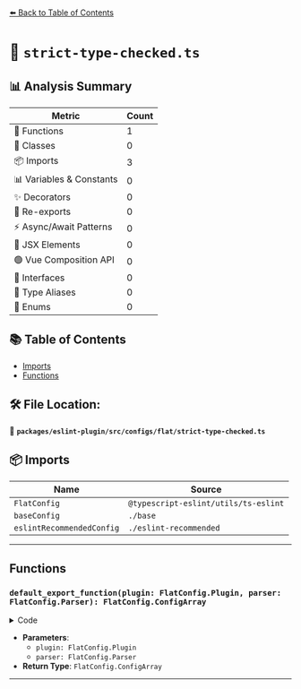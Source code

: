 [⬅️ Back to Table of Contents](../../../../../index.md)

# 📄 `strict-type-checked.ts`

## 📊 Analysis Summary

| Metric | Count |
|--------|-------|
| 🔧 Functions | 1 |
| 🧱 Classes | 0 |
| 📦 Imports | 3 |
| 📊 Variables & Constants | 0 |
| ✨ Decorators | 0 |
| 🔄 Re-exports | 0 |
| ⚡ Async/Await Patterns | 0 |
| 💠 JSX Elements | 0 |
| 🟢 Vue Composition API | 0 |
| 📐 Interfaces | 0 |
| 📑 Type Aliases | 0 |
| 🎯 Enums | 0 |

## 📚 Table of Contents

- [Imports](#imports)
- [Functions](#functions)

## 🛠️ File Location:
📂 **`packages/eslint-plugin/src/configs/flat/strict-type-checked.ts`**

## 📦 Imports

| Name | Source |
|------|--------|
| `FlatConfig` | `@typescript-eslint/utils/ts-eslint` |
| `baseConfig` | `./base` |
| `eslintRecommendedConfig` | `./eslint-recommended` |


---

## Functions

### `default_export_function(plugin: FlatConfig.Plugin, parser: FlatConfig.Parser): FlatConfig.ConfigArray`

<details><summary>Code</summary>

```ts
(
  plugin: FlatConfig.Plugin,
  parser: FlatConfig.Parser,
): FlatConfig.ConfigArray => [
  baseConfig(plugin, parser),
  eslintRecommendedConfig(plugin, parser),
  {
    name: 'typescript-eslint/strict-type-checked',
    rules: {
      '@typescript-eslint/await-thenable': 'error',
      '@typescript-eslint/ban-ts-comment': [
        'error',
        { minimumDescriptionLength: 10 },
      ],
      'no-array-constructor': 'off',
      '@typescript-eslint/no-array-constructor': 'error',
      '@typescript-eslint/no-array-delete': 'error',
      '@typescript-eslint/no-base-to-string': 'error',
      '@typescript-eslint/no-confusing-void-expression': 'error',
      '@typescript-eslint/no-deprecated': 'error',
      '@typescript-eslint/no-duplicate-enum-values': 'error',
      '@typescript-eslint/no-duplicate-type-constituents': 'error',
      '@typescript-eslint/no-dynamic-delete': 'error',
      '@typescript-eslint/no-empty-object-type': 'error',
      '@typescript-eslint/no-explicit-any': 'error',
      '@typescript-eslint/no-extra-non-null-assertion': 'error',
      '@typescript-eslint/no-extraneous-class': 'error',
      '@typescript-eslint/no-floating-promises': 'error',
      '@typescript-eslint/no-for-in-array': 'error',
      'no-implied-eval': 'off',
      '@typescript-eslint/no-implied-eval': 'error',
      '@typescript-eslint/no-invalid-void-type': 'error',
      '@typescript-eslint/no-meaningless-void-operator': 'error',
      '@typescript-eslint/no-misused-new': 'error',
      '@typescript-eslint/no-misused-promises': 'error',
      '@typescript-eslint/no-misused-spread': 'error',
      '@typescript-eslint/no-mixed-enums': 'error',
      '@typescript-eslint/no-namespace': 'error',
      '@typescript-eslint/no-non-null-asserted-nullish-coalescing': 'error',
      '@typescript-eslint/no-non-null-asserted-optional-chain': 'error',
      '@typescript-eslint/no-non-null-assertion': 'error',
      '@typescript-eslint/no-redundant-type-constituents': 'error',
      '@typescript-eslint/no-require-imports': 'error',
      '@typescript-eslint/no-this-alias': 'error',
      '@typescript-eslint/no-unnecessary-boolean-literal-compare': 'error',
      '@typescript-eslint/no-unnecessary-condition': 'error',
      '@typescript-eslint/no-unnecessary-template-expression': 'error',
      '@typescript-eslint/no-unnecessary-type-arguments': 'error',
      '@typescript-eslint/no-unnecessary-type-assertion': 'error',
      '@typescript-eslint/no-unnecessary-type-constraint': 'error',
      '@typescript-eslint/no-unnecessary-type-parameters': 'error',
      '@typescript-eslint/no-unsafe-argument': 'error',
      '@typescript-eslint/no-unsafe-assignment': 'error',
      '@typescript-eslint/no-unsafe-call': 'error',
      '@typescript-eslint/no-unsafe-declaration-merging': 'error',
      '@typescript-eslint/no-unsafe-enum-comparison': 'error',
      '@typescript-eslint/no-unsafe-function-type': 'error',
      '@typescript-eslint/no-unsafe-member-access': 'error',
      '@typescript-eslint/no-unsafe-return': 'error',
      '@typescript-eslint/no-unsafe-unary-minus': 'error',
      'no-unused-expressions': 'off',
      '@typescript-eslint/no-unused-expressions': 'error',
      'no-unused-vars': 'off',
      '@typescript-eslint/no-unused-vars': 'error',
      'no-useless-constructor': 'off',
      '@typescript-eslint/no-useless-constructor': 'error',
      '@typescript-eslint/no-wrapper-object-types': 'error',
      'no-throw-literal': 'off',
      '@typescript-eslint/only-throw-error': 'error',
      '@typescript-eslint/prefer-as-const': 'error',
      '@typescript-eslint/prefer-literal-enum-member': 'error',
      '@typescript-eslint/prefer-namespace-keyword': 'error',
      'prefer-promise-reject-errors': 'off',
      '@typescript-eslint/prefer-promise-reject-errors': 'error',
      '@typescript-eslint/prefer-reduce-type-parameter': 'error',
      '@typescript-eslint/prefer-return-this-type': 'error',
      '@typescript-eslint/related-getter-setter-pairs': 'error',
      'require-await': 'off',
      '@typescript-eslint/require-await': 'error',
      '@typescript-eslint/restrict-plus-operands': [
        'error',
        {
          allowAny: false,
          allowBoolean: false,
          allowNullish: false,
          allowNumberAndString: false,
          allowRegExp: false,
        },
      ],
      '@typescript-eslint/restrict-template-expressions': [
        'error',
        {
          allowAny: false,
          allowBoolean: false,
          allowNever: false,
          allowNullish: false,
          allowNumber: false,
          allowRegExp: false,
        },
      ],
      'no-return-await': 'off',
      '@typescript-eslint/return-await': [
        'error',
        'error-handling-correctness-only',
      ],
      '@typescript-eslint/triple-slash-reference': 'error',
      '@typescript-eslint/unbound-method': 'error',
      '@typescript-eslint/unified-signatures': 'error',
      '@typescript-eslint/use-unknown-in-catch-callback-variable': 'error',
    },
  },
]
```
</details>

- **Parameters**:
  - `plugin: FlatConfig.Plugin`
  - `parser: FlatConfig.Parser`
- **Return Type**: `FlatConfig.ConfigArray`

---